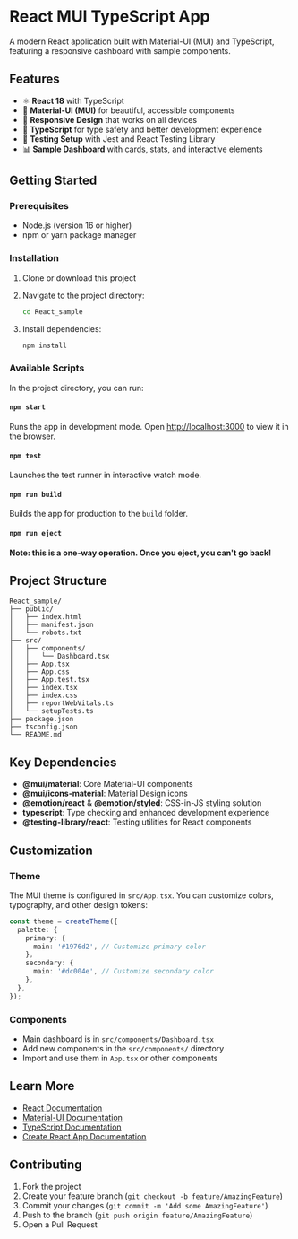 # React MUI TypeScript App

A modern React application built with Material-UI (MUI) and TypeScript, featuring a responsive dashboard with sample components.

## Features

- ⚛️ **React 18** with TypeScript
- 🎨 **Material-UI (MUI)** for beautiful, accessible components
- 📱 **Responsive Design** that works on all devices
- 🎯 **TypeScript** for type safety and better development experience
- 🧪 **Testing Setup** with Jest and React Testing Library
- 📊 **Sample Dashboard** with cards, stats, and interactive elements

## Getting Started

### Prerequisites

- Node.js (version 16 or higher)
- npm or yarn package manager

### Installation

1. Clone or download this project
2. Navigate to the project directory:
   ```bash
   cd React_sample
   ```

3. Install dependencies:
   ```bash
   npm install
   ```

### Available Scripts

In the project directory, you can run:

#### `npm start`
Runs the app in development mode.
Open [http://localhost:3000](http://localhost:3000) to view it in the browser.

#### `npm test`
Launches the test runner in interactive watch mode.

#### `npm run build`
Builds the app for production to the `build` folder.

#### `npm run eject`
**Note: this is a one-way operation. Once you eject, you can't go back!**

## Project Structure

```
React_sample/
├── public/
│   ├── index.html
│   ├── manifest.json
│   └── robots.txt
├── src/
│   ├── components/
│   │   └── Dashboard.tsx
│   ├── App.tsx
│   ├── App.css
│   ├── App.test.tsx
│   ├── index.tsx
│   ├── index.css
│   ├── reportWebVitals.ts
│   └── setupTests.ts
├── package.json
├── tsconfig.json
└── README.md
```

## Key Dependencies

- **@mui/material**: Core Material-UI components
- **@mui/icons-material**: Material Design icons
- **@emotion/react** & **@emotion/styled**: CSS-in-JS styling solution
- **typescript**: Type checking and enhanced development experience
- **@testing-library/react**: Testing utilities for React components

## Customization

### Theme
The MUI theme is configured in `src/App.tsx`. You can customize colors, typography, and other design tokens:

```typescript
const theme = createTheme({
  palette: {
    primary: {
      main: '#1976d2', // Customize primary color
    },
    secondary: {
      main: '#dc004e', // Customize secondary color
    },
  },
});
```

### Components
- Main dashboard is in `src/components/Dashboard.tsx`
- Add new components in the `src/components/` directory
- Import and use them in `App.tsx` or other components

## Learn More

- [React Documentation](https://reactjs.org/)
- [Material-UI Documentation](https://mui.com/)
- [TypeScript Documentation](https://www.typescriptlang.org/)
- [Create React App Documentation](https://facebook.github.io/create-react-app/docs/getting-started)

## Contributing

1. Fork the project
2. Create your feature branch (`git checkout -b feature/AmazingFeature`)
3. Commit your changes (`git commit -m 'Add some AmazingFeature'`)
4. Push to the branch (`git push origin feature/AmazingFeature`)
5. Open a Pull Request

